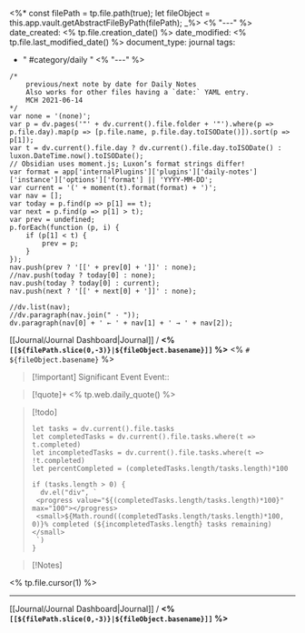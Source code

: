 <%*
	const filePath = tp.file.path(true);
	let fileObject = this.app.vault.getAbstractFileByPath(filePath);
_%>
<% "---" %>
date_created: <% tp.file.creation_date() %>
date_modified: <% tp.file.last_modified_date() %>
document_type: journal
tags: 
- " #category/daily  " 
<% "---" %>

```dataviewjs
/*
    previous/next note by date for Daily Notes
    Also works for other files having a `date:` YAML entry.
    MCH 2021-06-14
*/
var none = '(none)';
var p = dv.pages('"' + dv.current().file.folder + '"').where(p => p.file.day).map(p => [p.file.name, p.file.day.toISODate()]).sort(p => p[1]);
var t = dv.current().file.day ? dv.current().file.day.toISODate() : luxon.DateTime.now().toISODate();
// Obsidian uses moment.js; Luxon’s format strings differ!
var format = app['internalPlugins']['plugins']['daily-notes']['instance']['options']['format'] || 'YYYY-MM-DD';
var current = '(' + moment(t).format(format) + ')';
var nav = [];
var today = p.find(p => p[1] == t);
var next = p.find(p => p[1] > t);
var prev = undefined;
p.forEach(function (p, i) {
    if (p[1] < t) {
        prev = p;
    }
});
nav.push(prev ? '[[' + prev[0] + ']]' : none);
//nav.push(today ? today[0] : none);
nav.push(today ? today[0] : current);
nav.push(next ? '[[' + next[0] + ']]' : none);

//dv.list(nav);
//dv.paragraph(nav.join(" · "));
dv.paragraph(nav[0] + ' ← ' + nav[1] + ' → ' + nav[2]);
```

[[Journal/Journal Dashboard|Journal]] / **<% `[[${filePath.slice(0,-3)}|${fileObject.basename}]]` %>**
<% `# ${fileObject.basename}` %>

> [!important] Significant Event
> Event:: 

> [!quote]+
<% tp.web.daily_quote() %>

> [!todo]
> ```dataviewjs
> let tasks = dv.current().file.tasks
> let completedTasks = dv.current().file.tasks.where(t => t.completed)
> let incompletedTasks = dv.current().file.tasks.where(t => !t.completed)
> let percentCompleted = (completedTasks.length/tasks.length)*100
> 
> if (tasks.length > 0) {
>   dv.el("div", `
>  <progress value="${(completedTasks.length/tasks.length)*100}" max="100"></progress>
>  <small>${Math.round((completedTasks.length/tasks.length)*100, 0)}% completed (${incompletedTasks.length} tasks remaining)</small>
>  `)
> }
> ```

>[!Notes] 

<% tp.file.cursor(1) %>

---
[[Journal/Journal Dashboard|Journal]] / **<% `[[${filePath.slice(0,-3)}|${fileObject.basename}]]` %>**